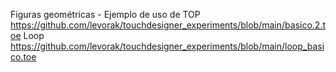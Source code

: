 Figuras geométricas - Ejemplo de uso de TOP
https://github.com/levorak/touchdesigner_experiments/blob/main/basico.2.toe
Loop
https://github.com/levorak/touchdesigner_experiments/blob/main/loop_basico.toe
